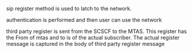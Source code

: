 sip register method is used to latch to the network.

authentication is performed and then user can use the network


third party register is sent from the SCSCF to the MTAS. This register has the From of mtas and to is of the actual subscriber. The actual register message is captured in the body of third party register message